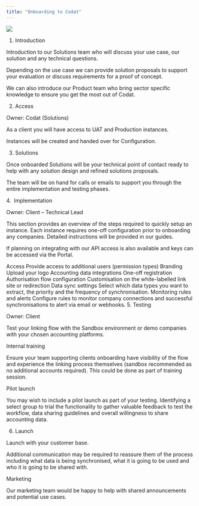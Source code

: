 ```yaml
---
title: "Onboarding to Codat"
---
```


![](/img/knowledge-base/onboarding.png)

1. Introduction

Introduction to our Solutions team who will discuss your use case, our solution and any technical questions.

Depending on the use case we can provide solution proposals to support your evaluation or discuss requirements for a proof of concept.

We can also introduce our Product team who bring sector specific knowledge to ensure you get the most out of Codat.

2. Access

Owner: Codat (Solutions)

As a client you will have access to UAT and Production instances.

Instances will be created and handed over for Configuration.

3. Solutions

Once onboarded Solutions will be your technical point of contact ready to help with any solution design and refined solutions proposals.

The team will be on hand for calls or emails to support you through the entire implementation and testing phases.

4.  Implementation

Owner: Client – Technical Lead

This section provides an overview of the steps required to quickly setup an instance. Each instance requires one-off configuration prior to onboarding any companies. Detailed instructions will be provided in our guides.

If planning on integrating with our API access is also available and keys can be accessed via the Portal.

Access Provide access to additional users (permission types)
Branding Upload your logo
Accounting data integrations One-off registration
Authorisation flow configuration Customisation on the white-labelled link site or redirection
Data sync settings Select which data types you want to extract, the priority and the frequency of synchronisation.
Monitoring rules and alerts Configure rules to monitor company connections and successful synchronisations to alert via email or webhooks.
5. Testing

Owner: Client

Test your linking flow with the Sandbox environment or demo companies with your chosen accounting platforms.

Internal training

Ensure your team supporting clients onboarding have visibility of the flow and experience the linking process themselves (sandbox recommended as no additional accounts required). This could be done as part of training session.

Pilot launch

You may wish to include a pilot launch as part of your testing. Identifying a select group to trial the functionality to gather valuable feedback to test the workflow, data sharing guidelines and overall willingness to share accounting data.

6. Launch

Launch with your customer base.

Additional communication may be required to reassure them of the process including what data is being synchronised, what it is going to be used and who it is going to be shared with.

Marketing

Our marketing team would be happy to help with shared announcements and potential use cases.